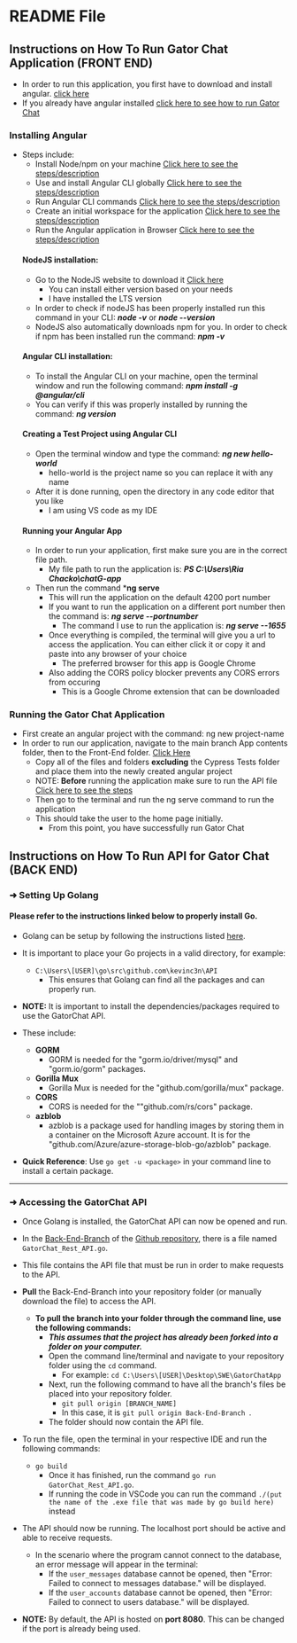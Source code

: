 # README File
## Instructions on How To Run Gator Chat Application (FRONT END)
  - In order to run this application, you first have to download and install angular. [click here](https://github.com/SWEGroup39/GatorChatApp/blob/main/README.md#installing-angular)
  - If you already have angular installed [click here to see how to run Gator Chat](https://github.com/SWEGroup39/GatorChatApp/edit/main/README.md#running-the-gator-chat-application)
  ### Installing Angular
  - Steps include:
    - Install Node/npm on your machine [Click here to see the steps/description](https://github.com/SWEGroup39/GatorChatApp/edit/main/README.md#nodejs-installation)
    - Use and install Angular CLI globally [Click here to see the steps/description](https://github.com/SWEGroup39/GatorChatApp/edit/main/README.md#angular-cli-installation)
    - Run Angular CLI commands [Click here to see the steps/description](https://github.com/SWEGroup39/GatorChatApp/edit/main/README.md#angular-cli-installation)
    - Create an initial workspace for the application [Click here to see the steps/description](https://github.com/SWEGroup39/GatorChatApp/edit/main/README.md#creating-a-test-project-using-angular-cli)
    - Run the Angular application in Browser [Click here to see the steps/description](https://github.com/SWEGroup39/GatorChatApp/edit/main/README.md#running-your-angular-app)
    #### NodeJS installation:
      - Go to the NodeJS website to download it <a href="https://nodejs.org/en">Click here</a>
        - You can install either version based on your needs
        - I have installed the LTS version
      - In order to check if nodeJS has been properly installed run this command in your CLI: ***node -v*** or ***node --version***
      - NodeJS also automatically downloads npm for you. In order to check if npm has been installed run the command: ***npm -v***
    #### Angular CLI installation:
      - To install the Angular CLI on your machine, open the terminal window and run the following command: ***npm install -g @angular/cli***
      - You can verify if this was properly installed by running the command: ***ng version***
    #### Creating a Test Project using Angular CLI  
      - Open the terminal window and type the command: ***ng new hello-world***
        - hello-world is the project name so you can replace it with any name
      - After it is done running, open the directory in any code editor that you like
        - I am using VS code as my IDE
    #### Running your Angular App
      - In order to run your application, first make sure you are in the correct file path. 
        - My file path to run the application is: ***PS C:\Users\Ria Chacko\chatG-app***
      - Then run the command ***ng serve**
        - This will run the application on the default 4200 port number
        - If you want to run the application on a different port number then the command is: ***ng serve --portnumber***
          - The command I use to run the application is: ***ng serve --1655***
        - Once everything is compiled, the terminal will give you a url to access the application. You can either click it or copy it and paste into any browser of your choice
          - The preferred browser for this app is Google Chrome
        - Also adding the CORS policy blocker prevents any CORS errors from occuring 
          - This is a Google Chrome extension that can be downloaded
          
  ### Running the Gator Chat Application
   - First create an angular project with the command: ng new project-name
   - In order to run our application, navigate to the main branch App contents folder, then to the Front-End folder. <a href="https://github.com/SWEGroup39/GatorChatApp/tree/main/App_Contents/FrontEnd">Click Here</a>
     - Copy all of the files and folders **excluding** the Cypress Tests folder and place them into the newly created angular project
     - NOTE: **Before** running the application make sure to run the API file [Click here to see the steps](https://github.com/SWEGroup39/GatorChatApp/edit/main/README.md#instructions-on-how-to-run-api-for-gator-chat-back-end)
     - Then go to the terminal and run the ng serve command to run the application
     - This should take the user to the home page initially.
       - From this point, you have successfully run Gator Chat
       
## Instructions on How To Run API for Gator Chat (BACK END)

### ➜ Setting Up Golang

#### Please refer to the instructions linked below to properly install Go.

- Golang can be setup by following the instructions listed [here](https://github.com/rb-uf/swe-project/blob/main/go-setup.md).
- It is important to place your Go projects in a valid directory, for example:
    - ```C:\Users\[USER]\go\src\github.com\kevinc3n\API```
        - This ensures that Golang can find all the packages and can properly run.

- **NOTE:** It is important to install the dependencies/packages required to use the GatorChat API.

- These include:
  - **GORM**
      - GORM is needed for the "gorm.io/driver/mysql" and "gorm.io/gorm" packages.
  - **Gorilla Mux**
    - Gorilla Mux is needed for the "github.com/gorilla/mux" package.
  - **CORS**
    - CORS is needed for the ""github.com/rs/cors" package.
  - **azblob**
    - azblob is a package used for handling images by storing them in a container on the Microsoft Azure account. It is for the "github.com/Azure/azure-storage-blob-go/azblob" package.

- **Quick Reference**: Use ```go get -u <package>``` in your command line to install a certain package.

---

<a id="accessingAPI"></a>

### ➜ Accessing the GatorChat API

- Once Golang is installed, the GatorChat API can now be opened and run.

- In the [Back-End-Branch](https://github.com/SWEGroup39/GatorChatApp/tree/Back-End-Branch) of the [Github repository](https://github.com/SWEGroup39/GatorChatApp), there is a file named ```GatorChat_Rest_API.go```.
- This file contains the API file that must be run in order to make requests to the API.
- **Pull** the Back-End-Branch into your repository folder (or manually download the file) to access the API.
    - **To pull the branch into your folder through the command line, use the following commands:**
        - _**This assumes that the project has already been forked into a folder on your computer.**_
        - Open the command line/terminal and navigate to your repository folder using the ```cd``` command.
            - For example: ```cd C:\Users\[USER]\Desktop\SWE\GatorChatApp```
        - Next, run the following command to have all the branch's files be placed into your repository folder.
            - ```git pull origin [BRANCH_NAME] ```
            - In this case, it is ```git pull origin Back-End-Branch ```.
        - The folder should now contain the API file.

- To run the file, open the terminal in your respective IDE and run the following commands:
    - ```go build```
        - Once it has finished, run the command ```go run GatorChat_Rest_API.go```.
        - If running the code in VSCode you can run the command ```./(put the name of the .exe file that was made by go build here)``` instead
- The API should now be running. The localhost port should be active and able to receive requests.
    - In the scenario where the program cannot connect to the database, an error message will appear in the terminal:
        - If the ```user_messages``` database cannot be opened, then "Error: Failed to connect to messages database." will be displayed.
        - If the ```user_accounts``` database cannot be opened, then "Error: Failed to connect to users database." will be displayed.
- **NOTE:** By default, the API is hosted on **port 8080**. This can be changed if the port is already being used.
